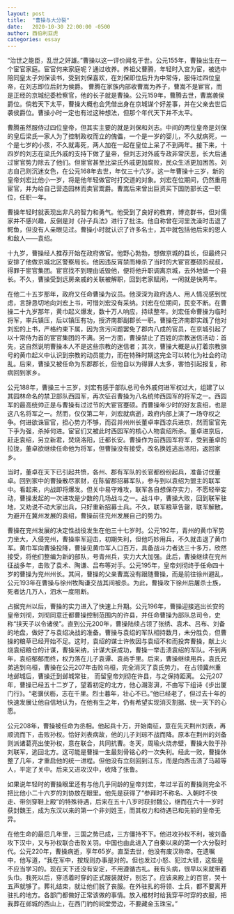```yaml
---
layout: post
title:  "曹操与大分裂"
date:   2020-10-30 22:00:00 -0500
author: 西伯利亚虎
categories: essay
---
```


“治世之能臣，乱世之奸雄。”曹操以这一评价闻名于世。公元155年，曹操出生在一个宦官家庭。宦官何来家庭呢？通过收养。养祖父曹腾，年轻时入宫为宦，被选中陪同皇太子刘保读书，受到刘保喜欢，在刘保即位后升为中常侍，服侍过四位皇帝，在刘志即位后封为侯爵。 曹腾在家族内部收曹嵩为养子，曹嵩不是宦官，而是正经的京城纪委检察官，他的长子就是曹操。公元159年，曹腾去世，曹嵩袭侯爵位。倘若天下太平，曹操大概也会凭借出身在京城谋个好差事，并在父亲去世后袭侯爵位。曹操小时一定也有过这种想法，但那个年代天下并不太平。

曹腾虽然服侍过四位皇帝，但其实主要的就是刘保和刘志。中间的两位皇帝是刘保的皇后梁氏一家人为了控制政权而立的傀儡，一个是一岁的婴儿，不久就病死，一个是七岁的小孩，不久就毒死，两人加在一起在皇位上呆了不到两年。接下来，十四岁的刘志在梁氏外戚的支持下做了皇帝，但刘志对外戚专政非常厌恶，长大后通过宦官势力除去了他们。但宦官甚至比梁氏外戚更加腐败，民众生活更加困苦。刘志自己则沉迷女色，在公元168年去世，年仅三十六岁。这一年曹操十三岁，新的皇帝刘宏比他小一岁，将是他年轻做官时打交道的对象。刘宏在位期间，仍然重用宦官，并为给自己营造园林而卖官鬻爵。曹嵩后来曾出巨资买下国防部长这一职位，任职一年。

曹操年轻时就表现出非凡的智力和勇气。他受到了良好的教育，博览群书，但对儒家并不感兴趣，反倒是对《孙子兵法》进行了批注。他自称曾在河里洗澡时击退了鳄鱼，但没有人亲眼见过。曹操小时就认识了许多名士，其中就包括他后来的恩人和敌人——袁绍。

十九岁，曹操经人推荐开始在政府做官。他野心勃勃，想做京城的县长，但最终只安排了他做京城北区警察局长。他因违反宵禁而棒杀了当时的大宦官蹇硕的叔叔，得罪于宦官集团。宦官找不到理由诋毁他，便将他升职调离京城，去外地做一个县长。不久，曹操受到远房亲戚的关联被解职，回到老家赋闲，一闲就是快两年。

在他二十五岁那年，政府又任命曹操为议员。他深深为政府选人、用人情况感到忧虑，言辞恳切地向刘宏上书，可惜刘宏没有采纳。刘宏在位期间，民变不断。在曹操二十九岁那年，黄巾起义爆发，数十万人响应，持续整年。刘宏任命曹操为临时将军，率兵镇压，后以镇压有功，授济南郡副郡长一职。曹操在济南郡实践了他对刘宏的上书，严格约束下属，因为贪污问题罢免了郡内八成的官员，在京城引起了以十常侍为首的宦官集团的不满。另一方面，曹操禁止了百姓的宗教迷信活动：首先，这自然说明曹操本人不是这些宗教的迷信者；其次，曹操大概是从打着宗教旗号的黄巾起义中认识到宗教的动员能力，而在特殊时期这完全可以转化为社会的动乱。后来，曹操又被任命为东郡郡长，但他自以为得罪人太多，害怕引起报复，称病回到家乡。

公元188年，曹操三十三岁，刘宏有感于部队总司令外戚何进军权过大，组建了以其园林命名的禁卫部队西园军，再次征召曹操为八名统帅西园军的将军之一。西园军的最高统帅正是与曹操有过过节的大宦官蹇硕。而曹操年少时的好友袁绍，也是这八名将军之一。然而，仅仅第二年，刘宏就病逝，政府内部上演了一场夺权之争。何进欲诛宦官，担心势力不够，而召并州州长董卓率西凉兵进京，然而宦官先下手为强，杀掉何进。宦官们又被此时西园军的核心人物袁绍所杀。董卓进京后，赶走袁绍，另立新君，焚烧洛阳，迁都长安。曹操作为前西园军将军，受到董卓的拉拢，董卓欲继续任命他为将军，但曹操没有接受，改名换姓逃出洛阳，返回家乡。

当时，董卓在天下已引起共愤，各州、郡有军队的长官都纷纷起兵，准备讨伐董卓。回到家中的曹操散尽家财，在陈留郡招募军队，参与到以袁绍为盟主的联军中。看起来，内战即将爆发。但关中易守难攻，联军各自想保存实力，不愿轻举妄动，曹操发起的一次进攻是少数的几场战斗之一。战斗中，曹操大败，回到联军驻地，又劝说不动大家出兵，只好重新招募士兵。不久，联军粮草告罄，联军解散。为避开在冀州发展的袁绍，曹操前往兖州发展自己的势力。

曹操在兖州发展的决定性战役发生在他三十七岁时。公元192年，青州的黄巾军势力坐大，入侵兖州，曹操率军迎击，初期失利，但他巧妙用兵，不久就击退了黄巾军。黄巾军向曹操投降，曹操见黄巾军人口百万，具备战斗力者达三十多万，欣然接受，将他们整编为新的部队，号青州兵，实力大大加强。此后，曹操继续在兖州征战多年，击败了袁术、陶谦、吕布等对手。公元195年，皇帝刘彻终于任命四十岁的曹操为兖州州长。其间，曹操的父亲曹嵩没有跟随曹操，而是前往徐州避乱，公元193年在曹操与徐州牧陶谦交战其间被杀。为此，曹操攻下徐州后屠杀士族，死者达几万人，泗水一度阻断。

占据兖州以后，曹操的实力进入了快速上升期。公元196年，曹操迎接逃出长安的皇帝刘彻，刘彻同意迁都曹操控制范围内的许县，并任命曹操为部队总司令，史称“挟天子以令诸侯”。直到公元200年，曹操陆续占领了张绣、袁术、吕布、刘备的地盘，做好了与袁绍决战的准备。曹操与袁绍的军队相持数月，未分胜负，但曹操的粮草已经开始不足。这时，袁绍的谋士许攸因与袁绍不和而投奔曹操，献上火烧袁绍粮仓的计谋，曹操采纳，计谋大获成功，曹操一举击溃袁绍的军队。不到两年，袁绍郁郁而终，权力落在儿子袁谭、袁尚手里。后来，曹操继续用兵，袁氏兄弟逃到乌桓，曹操在公元207年击败乌桓，完全消灭了袁氏势力。 在占领冀州重地邺城后，曹操迁到邺城常驻， 而留皇帝刘彻在许县，与之保持距离。 公元207年，曹操已经五十二岁了，望着初定的北方，他心潮澎湃，不由写下组诗《步出厦门行》。“老骥伏枥，志在千里。烈士暮年，壮心不已。”他已经老了，但过去十年的快速发展让他自信地认为，在他有生之年，仍有希望实现消灭割据、统一天下的心愿。

公元208年，曹操被任命为丞相。他起兵十万，开始南征，意在先灭荆州刘表，再顺流而下，击败孙权。恰好刘表病故，他的儿子刘琮不战而降。原本在荆州的刘备则派诸葛亮出使孙权，意在联合，共同抗曹。冬天，周瑜火烧赤壁，曹操大败于孙刘联军，逃回北方。这可能是曹操一生最刻骨铭心的一次失利。经此一败，曹操休整了几年，才重启他的统一进程。但他没有立刻回到江东，而是向西击溃了马超等人，平定了关中。后来又进攻汉中，收降了张鲁。

如果说年轻时的曹操眼里还有与他几乎同龄的皇帝刘宏，年过半百的曹操则完全不把比他小二十六岁的刘协放在眼里。他先是获得了“参拜时不称名、入朝时不快走、带剑穿鞋上殿”的特殊待遇，后来在五十八岁时获封魏公，继而在六十一岁时获封魏王，成为东汉以来的第一个非刘姓王，而其权力和待遇已和先前的皇帝无异。

在他生命的最后几年里，三国之势已成，三方僵持不下。他进攻孙权不利，被刘备攻下汉中，又与孙权联合击败关羽。中国也由此进入了自秦以来的第一个大分裂时代。公元220年，曹操病逝，享年65岁。直至去世，他没有废汉称帝。在遗嘱中，他写道，“我在军中，按规则办事是对的。但也发过小怒、犯过大错，这些是不应当学习的。现在天下还没有安定，不用遵循古礼。我有头病，很早以来就带着头巾。我死以后，穿活着时穿的正式服装就好，别忘了。应该来殿上的百官，哭十五声就够了。葬礼结束，就让他们脱了丧服。在外驻扎的将领、士兵，都不要离开驻扎的地方。各部门都做好正常该做的事情。放入棺材时给我穿平时穿的衣服，把我葬在邺城的西山上，在西门豹的祠堂旁边，不要藏金玉珠宝。”
